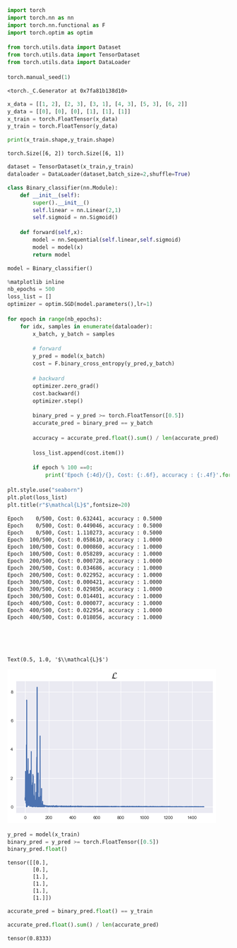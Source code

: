 ```python
import torch
import torch.nn as nn
import torch.nn.functional as F
import torch.optim as optim

from torch.utils.data import Dataset
from torch.utils.data import TensorDataset
from torch.utils.data import DataLoader

torch.manual_seed(1)
```




    <torch._C.Generator at 0x7fa81b138d10>




```python
x_data = [[1, 2], [2, 3], [3, 1], [4, 3], [5, 3], [6, 2]]
y_data = [[0], [0], [0], [1], [1], [1]]
x_train = torch.FloatTensor(x_data)
y_train = torch.FloatTensor(y_data)
```


```python
print(x_train.shape,y_train.shape)
```

    torch.Size([6, 2]) torch.Size([6, 1])



```python
dataset = TensorDataset(x_train,y_train)
dataloader = DataLoader(dataset,batch_size=2,shuffle=True)
```


```python
class Binary_classifier(nn.Module):
    def __init__(self):
        super().__init__()
        self.linear = nn.Linear(2,1)
        self.sigmoid = nn.Sigmoid()
        
    def forward(self,x):
        model = nn.Sequential(self.linear,self.sigmoid)
        model = model(x)
        return model
```


```python
model = Binary_classifier()
```


```python
%matplotlib inline
nb_epochs = 500
loss_list = []
optimizer = optim.SGD(model.parameters(),lr=1)

for epoch in range(nb_epochs):
    for idx, samples in enumerate(dataloader):
        x_batch, y_batch = samples
        
        # forward
        y_pred = model(x_batch)
        cost = F.binary_cross_entropy(y_pred,y_batch)
        
        # backward
        optimizer.zero_grad()
        cost.backward()
        optimizer.step()
        
        binary_pred = y_pred >= torch.FloatTensor([0.5])
        accurate_pred = binary_pred == y_batch
        
        accuracy = accurate_pred.float().sum() / len(accurate_pred)
        
        loss_list.append(cost.item())
        
        if epoch % 100 ==0:
            print('Epoch {:4d}/{}, Cost: {:.6f}, accuracy : {:.4f}'.format(epoch, nb_epochs, cost.item(),accuracy))
        
plt.style.use("seaborn")
plt.plot(loss_list)
plt.title(r"$\mathcal{L}$",fontsize=20)
```

    Epoch    0/500, Cost: 0.632441, accuracy : 0.5000
    Epoch    0/500, Cost: 0.449046, accuracy : 0.5000
    Epoch    0/500, Cost: 1.110273, accuracy : 0.5000
    Epoch  100/500, Cost: 0.058610, accuracy : 1.0000
    Epoch  100/500, Cost: 0.000860, accuracy : 1.0000
    Epoch  100/500, Cost: 0.058289, accuracy : 1.0000
    Epoch  200/500, Cost: 0.000728, accuracy : 1.0000
    Epoch  200/500, Cost: 0.034686, accuracy : 1.0000
    Epoch  200/500, Cost: 0.022952, accuracy : 1.0000
    Epoch  300/500, Cost: 0.000421, accuracy : 1.0000
    Epoch  300/500, Cost: 0.029850, accuracy : 1.0000
    Epoch  300/500, Cost: 0.014401, accuracy : 1.0000
    Epoch  400/500, Cost: 0.000077, accuracy : 1.0000
    Epoch  400/500, Cost: 0.022954, accuracy : 1.0000
    Epoch  400/500, Cost: 0.018056, accuracy : 1.0000





    Text(0.5, 1.0, '$\\mathcal{L}$')




![png](output_6_2.png)



```python
y_pred = model(x_train)
binary_pred = y_pred >= torch.FloatTensor([0.5])
binary_pred.float()
```




    tensor([[0.],
            [0.],
            [1.],
            [1.],
            [1.],
            [1.]])




```python
accurate_pred = binary_pred.float() == y_train
```


```python
accurate_pred.float().sum() / len(accurate_pred)
```




    tensor(0.8333)


